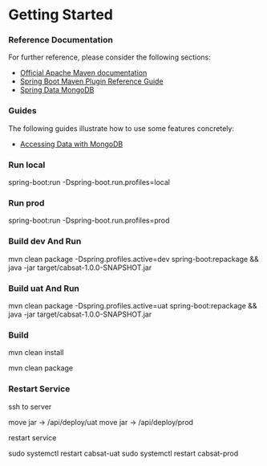 # Getting Started


### Reference Documentation
For further reference, please consider the following sections:

* [Official Apache Maven documentation](https://maven.apache.org/guides/index.html)
* [Spring Boot Maven Plugin Reference Guide](https://docs.spring.io/spring-boot/docs/2.2.1.RELEASE/maven-plugin/)
* [Spring Data MongoDB](https://docs.spring.io/spring-boot/docs/2.2.1.RELEASE/reference/htmlsingle/#boot-features-mongodb)

### Guides
The following guides illustrate how to use some features concretely:

* [Accessing Data with MongoDB](https://spring.io/guides/gs/accessing-data-mongodb/)


### Run local
spring-boot:run -Dspring-boot.run.profiles=local

### Run prod
spring-boot:run -Dspring-boot.run.profiles=prod

### Build dev And Run
mvn clean package -Dspring.profiles.active=dev spring-boot:repackage && java -jar target/cabsat-1.0.0-SNAPSHOT.jar

### Build uat And Run
mvn clean package -Dspring.profiles.active=uat spring-boot:repackage && java -jar target/cabsat-1.0.0-SNAPSHOT.jar

### Build
mvn clean install

mvn clean package

### Restart Service
ssh to server

move jar -> /api/deploy/uat
move jar -> /api/deploy/prod

restart service

sudo systemctl restart cabsat-uat
sudo systemctl restart cabsat-prod


